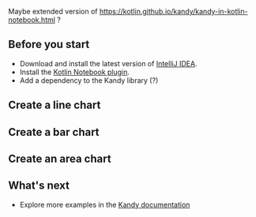 [//]: # (title: Data visualization in Kotlin Notebooks with Kandy)

Maybe extended version of https://kotlin.github.io/kandy/kandy-in-kotlin-notebook.html ?

## Before you start

* Download and install the latest version of [IntelliJ IDEA](https://www.jetbrains.com/idea/download/index.html).
* Install the [Kotlin Notebook plugin](https://plugins.jetbrains.com/plugin/16340-kotlin-notebook).
* Add a dependency to the Kandy library (?)

## Create a line chart

## Create a bar chart

## Create an area chart

## What's next

* Explore more examples in the [Kandy documentation](https://kotlin.github.io/kandy/examples.html)